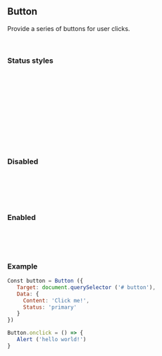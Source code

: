 ## Button

Provide a series of buttons for user clicks.

<Section class = "example">
   <H3> Status styles </h3>
   <Div>
     <Div id = "button1"> </div>
     <Div id = "button2"> </div>
     <Div id = "button3"> </div>
     <Div id = "button4"> </div>
     <Div id = "button5"> </div>
     <Div id = "button6"> </div>
     <Div id = "button7"> </div>
   </Div>
</Section>

<Section class = "example">
   <H3> Disabled </h3>
   <Div>
     <Div id = "button8"> </div>
   </Div>
</Section>

<Section class = "example">
   <H3> Enabled </h3>
   <Div>
     <Div id = "button9"> </div>
   </Div>
</Section>

### Example
```Javascript
Const button = Button ({
   Target: document.querySelector ('# button'),
   Data: {
     Content: 'Click me!',
     Status: 'primary'
   }
})

Button.onclick = () => {
   Alert ('hello world!')
}
````